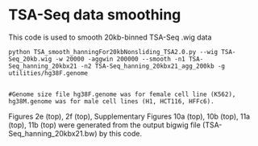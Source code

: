 # TSA-Seq data smoothing
This code is used to smooth 20kb-binned TSA-Seq .wig data 

```shell
python TSA_smooth_hanningFor20kbNonsliding_TSA2.0.py --wig TSA-Seq_20kb.wig -w 20000 -aggwin 200000 --smooth -n1 TSA-Seq_hanning_20kbx21 -n2 TSA-Seq_hanning_20kbx21_agg_200kb -g utilities/hg38F.genome


#Genome size file hg38F.genome was for female cell line (K562), hg38M.genome was for male cell lines (H1, HCT116, HFFc6).
```

Figures 2e (top), 2f (top), Supplementary Figures 10a (top), 10b (top), 11a (top), 11b (top) were generated from the output bigwig file (TSA-Seq_hanning_20kbx21.bw) by this code.
